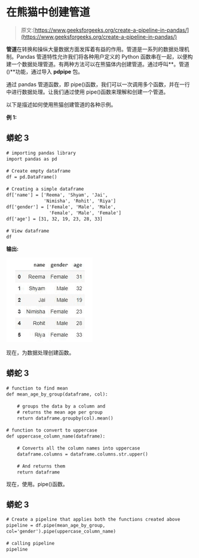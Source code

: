 # 在熊猫中创建管道

> 原文:[https://www.geeksforgeeks.org/create-a-pipeline-in-pandas/](https://www.geeksforgeeks.org/create-a-pipeline-in-pandas/)

**管道**在转换和操纵大量数据方面发挥着有益的作用。管道是一系列的数据处理机制。Pandas 管道特性允许我们将各种用户定义的 Python 函数串在一起，以便构建一个数据处理管道。有两种方法可以在熊猫体内创建管道。通过呼叫**。管道()**功能，通过导入 **pdpipe** 包。

通过 pandas 管道函数，即 pipe()函数，我们可以一次调用多个函数，并在一行中进行数据处理。让我们通过使用 pipe()函数来理解和创建一个管道。

以下是描述如何使用熊猫创建管道的各种示例。

**例 1:**

## 蟒蛇 3

```
# importing pandas library
import pandas as pd

# Create empty dataframe
df = pd.DataFrame()

# Creating a simple dataframe
df['name'] = ['Reema', 'Shyam', 'Jai',
              'Nimisha', 'Rohit', 'Riya']
df['gender'] = ['Female', 'Male', 'Male',
                'Female', 'Male', 'Female']
df['age'] = [31, 32, 19, 23, 28, 33]

# View dataframe
df
```

**输出:**

![](img/4eb884f298d7d0c49b4145c6c77be002.png)

现在，为数据处理创建函数。

## 蟒蛇 3

```
# function to find mean
def mean_age_by_group(dataframe, col):

    # groups the data by a column and
    # returns the mean age per group
    return dataframe.groupby(col).mean()

# function to convert to uppercase
def uppercase_column_name(dataframe):

    # Converts all the column names into uppercase
    dataframe.columns = dataframe.columns.str.upper()

    # And returns them
    return dataframe 
```

现在，使用。pipe()函数。

## 蟒蛇 3

```
# Create a pipeline that applies both the functions created above
pipeline = df.pipe(mean_age_by_group, col='gender').pipe(uppercase_column_name)

# calling pipeline
pipeline
```